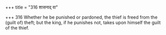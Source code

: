 +++
title = "316 शासनाद् वा"

+++
316	Whether he be punished or pardoned, the thief is freed from the (guilt of) theft; but the king, if he punishes not, takes upon himself the guilt of the thief.